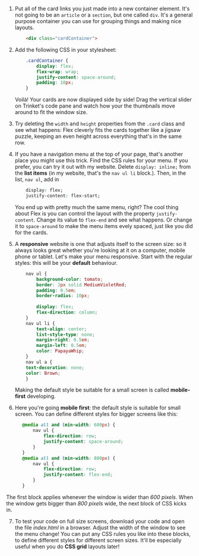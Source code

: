 1. Put all of the card links you just made into a new container element. It's not going to be an `article` or a `section`, but one called `div`. It's a general purpose container you can use for grouping things and making nice layouts.
    ```html
        <div class="cardContainer">
    ```
2. Add the following CSS in your stylesheet:
    ```css
        .cardContainer {
            display: flex;
            flex-wrap: wrap;
            justify-content: space-around;
            padding: 10px;
        }
    ```
    Voilà! Your cards are now displayed side by side! Drag the vertical slider on Trinket's code pane and watch how your the thumbnails move around to fit the window size.

3. Try deleting the `width` and `height` properties from the `.card` class and see what happens: Flex cleverly fits the cards together like a jigsaw puzzle, keeping an even height across everything that's in the same row.

4. If you have a navigation menu at the top of your page, that's another place you might use this trick. Find the CSS rules for your menu. If you prefer, you can try it out with my website. Delete `display: inline;` from the **list items** \(in my website, that's the `nav ul li` block.\). Then, in the list, `nav ul`, add in 
    ```css
        display: flex;
        justify-content: flex-start;
    ```
    You end up with pretty much the same menu, right? The cool thing about Flex is you can control the layout with the property `justify-content`. Change its value to `flex-end` and see what happens. Or change it to `space-around` to make the menu items evely spaced, just like you did for the cards.

5. A **responsive** website is one that adjusts itself to the screen size: so it always looks great whether you're looking at it on a computer, mobile phone or tablet. Let's make your menu responsive. Start with the regular styles: this will be your **default** behaviour.
    ```css
        nav ul {
            background-color: tomato;
            border: 2px solid MediumVioletRed;
            padding: 0.5em;
            border-radius: 10px;
            
            display: flex;
            flex-direction: column;
        }
        nav ul li {
            text-align: center; 
            list-style-type: none;
            margin-right: 0.5em;
            margin-left: 0.5em;
            color: PapayaWhip;
        }
        nav ul a {
        text-decoration: none;
        color: Brown;
        }
    ```
    Making the default style be suitable for a small screen is called **mobile-first** developing.

6. Here you're going **mobile first**: the default style is suitable for small screen. You can define different styles for bigger screens like this:
  ```css
        @media all and (min-width: 600px) {
            nav ul {
                flex-direction: row;
                justify-content: space-around;
            }
        }
        @media all and (min-width: 800px) {
            nav ul {
                flex-direction: row;
                justify-content: flex-end;
            }
        }
   ```
   The first block applies whenever the window is wider than _600 pixels_. When the window gets bigger than _800 pixels_ wide, the next block of CSS kicks in.

7. To test your code on full size screens, download your code and open the file _index.html_ in a browser. Adjust the width of the window to see the menu change! You can put any CSS rules you like into these blocks, to define different styles for different screen sizes. It'll be especially useful when you do **CSS grid** layouts later!